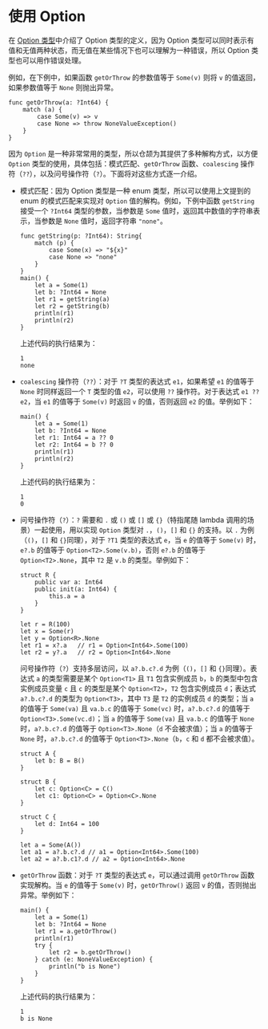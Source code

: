 # 使用 Option

在 [Option 类型](../enum_and_pattern_match/option_type.md)中介绍了 Option 类型的定义，因为 Option 类型可以同时表示有值和无值两种状态，而无值在某些情况下也可以理解为一种错误，所以 Option 类型也可以用作错误处理。

例如，在下例中，如果函数 `getOrThrow` 的参数值等于 `Some(v)` 则将 `v` 的值返回，如果参数值等于 `None` 则抛出异常。

<!-- compile -->

```cangjie
func getOrThrow(a: ?Int64) {
    match (a) {
        case Some(v) => v
        case None => throw NoneValueException()
    }
}
```

因为 `Option` 是一种非常常用的类型，所以仓颉为其提供了多种解构方式，以方便 `Option` 类型的使用，具体包括：模式匹配、`getOrThrow` 函数、`coalescing` 操作符（`??`），以及问号操作符（`?`）。下面将对这些方式逐一介绍。

- 模式匹配：因为 Option 类型是一种 enum 类型，所以可以使用上文提到的 enum 的模式匹配来实现对 `Option` 值的解构。例如，下例中函数 `getString` 接受一个 `?Int64` 类型的参数，当参数是 `Some` 值时，返回其中数值的字符串表示，当参数是 `None` 值时，返回字符串 `"none"`。

    <!-- verify -->

    ```cangjie
    func getString(p: ?Int64): String{
        match (p) {
            case Some(x) => "${x}"
            case None => "none"
        }
    }
    main() {
        let a = Some(1)
        let b: ?Int64 = None
        let r1 = getString(a)
        let r2 = getString(b)
        println(r1)
        println(r2)
    }
    ```

   上述代码的执行结果为：

    ```text
    1
    none
    ```

- `coalescing` 操作符（`??`）：对于 `?T` 类型的表达式 `e1`，如果希望 `e1` 的值等于 `None` 时同样返回一个 `T` 类型的值 `e2`，可以使用 `??` 操作符。对于表达式 `e1 ?? e2`，当 `e1` 的值等于 `Some(v)` 时返回 `v` 的值，否则返回 `e2` 的值。举例如下：

    <!-- verify -->

    ```cangjie
    main() {
        let a = Some(1)
        let b: ?Int64 = None
        let r1: Int64 = a ?? 0
        let r2: Int64 = b ?? 0
        println(r1)
        println(r2)
    }
    ```

   上述代码的执行结果为：

    ```text
    1
    0
    ```

- 问号操作符（`?`）：`?` 需要和 `.` 或 `()` 或 `[]` 或 `{}`（特指尾随 lambda 调用的场景）一起使用，用以实现 `Option` 类型对 `.`，`()`，`[]` 和 `{}` 的支持。以 `.` 为例（`()`，`[]` 和 `{}`同理），对于 `?T1` 类型的表达式 `e`，当 `e` 的值等于 `Some(v)` 时，`e?.b` 的值等于 `Option<T2>.Some(v.b)`，否则 `e?.b` 的值等于 `Option<T2>.None`，其中 `T2` 是 `v.b` 的类型。举例如下：

    <!-- compile -->

    ```cangjie
    struct R {
        public var a: Int64
        public init(a: Int64) {
            this.a = a
        }
    }

    let r = R(100)
    let x = Some(r)
    let y = Option<R>.None
    let r1 = x?.a   // r1 = Option<Int64>.Some(100)
    let r2 = y?.a   // r2 = Option<Int64>.None
    ```

   问号操作符（`?`）支持多层访问，以 `a?.b.c?.d` 为例（`()`，`[]` 和 `{}`同理）。表达式 `a` 的类型需要是某个 `Option<T1>` 且 `T1` 包含实例成员 `b`，`b` 的类型中包含实例成员变量 `c` 且 `c` 的类型是某个 `Option<T2>`，`T2` 包含实例成员 `d`；表达式 `a?.b.c?.d` 的类型为 `Option<T3>`，其中 `T3` 是 `T2` 的实例成员 `d` 的类型；当 `a` 的值等于 `Some(va)` 且 `va.b.c` 的值等于 `Some(vc)` 时，`a?.b.c?.d` 的值等于 `Option<T3>.Some(vc.d)`；当 `a` 的值等于 `Some(va)` 且 `va.b.c` 的值等于 `None` 时，`a?.b.c?.d` 的值等于 `Option<T3>.None`（`d` 不会被求值）；当 `a` 的值等于 `None` 时，`a?.b.c?.d` 的值等于 `Option<T3>.None`（`b`，`c` 和 `d` 都不会被求值）。

    <!-- compile -->

    ```cangjie
    struct A {
        let b: B = B()
    }

    struct B {
        let c: Option<C> = C()
        let c1: Option<C> = Option<C>.None
    }

    struct C {
        let d: Int64 = 100
    }

    let a = Some(A())
    let a1 = a?.b.c?.d // a1 = Option<Int64>.Some(100)
    let a2 = a?.b.c1?.d // a2 = Option<Int64>.None
    ```

- `getOrThrow` 函数：对于 `?T` 类型的表达式 `e`，可以通过调用 `getOrThrow` 函数实现解构。当 `e` 的值等于 `Some(v)` 时，`getOrThrow()` 返回 `v` 的值，否则抛出异常。举例如下：

    <!-- verify -->

    ```cangjie
    main() {
        let a = Some(1)
        let b: ?Int64 = None
        let r1 = a.getOrThrow()
        println(r1)
        try {
            let r2 = b.getOrThrow()
        } catch (e: NoneValueException) {
            println("b is None")
        }
    }
    ```

   上述代码的执行结果为：

    ```text
    1
    b is None
    ```

